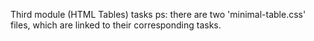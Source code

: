 Third module (HTML Tables) tasks 
ps: there are two 'minimal-table.css' files, which are linked to their corresponding tasks.
